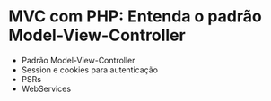 # MVC com PHP: Entenda o padrão Model-View-Controller

* Padrão Model-View-Controller
* Session e cookies para autenticação
* PSRs
* WebServices
